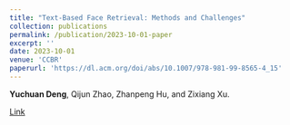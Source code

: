```yaml
---
title: "Text-Based Face Retrieval: Methods and Challenges"
collection: publications
permalink: /publication/2023-10-01-paper
excerpt: ''
date: 2023-10-01
venue: 'CCBR'
paperurl: 'https://dl.acm.org/doi/abs/10.1007/978-981-99-8565-4_15'
---
```

**Yuchuan Deng**, Qijun Zhao, Zhanpeng Hu, and Zixiang Xu.

[Link](https://dl.acm.org/doi/abs/10.1007/978-981-99-8565-4_15)

